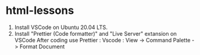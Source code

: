 # html-lessons
1. Install VSCode on Ubuntu 20.04 LTS.
2. Install "Prettier (Code formatter)" and "Live Server" extansion on VSCode
After coding use Prettier : Vscode : View -> Command Palette -> Format Document 